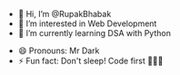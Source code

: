- 👋 Hi, I’m @RupakBhabak
- 👀 I’m interested in Web Development
- 🌱 I’m currently learning DSA with Python 
<!--- - 💞️ I’m looking to collaborate on ... 
- 📫 How to reach me ... --->
- 😄 Pronouns: Mr Dark
- ⚡ Fun fact: Don't sleep! Code first 👩🏻‍💻

<!---
RupakBhabak/RupakBhabak is a ✨ special ✨ repository because its `README.md` (this file) appears on your GitHub profile.
You can click the Preview link to take a look at your changes.
--->

